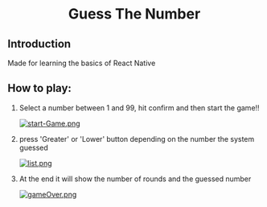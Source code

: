 <h1 align="center">Guess The Number</h1>

<h2>Introduction</h2>

<p>Made for learning the basics of React Native</p>

<h2>How to play:</h2>

<ol>
  <li> Select a number between 1 and 99, hit confirm and then start the game!! </li>

[![start-Game.png](https://i.postimg.cc/KzhTZjXx/start-Game.png)](https://postimg.cc/7CXh9xYW)

  <li> press 'Greater' or 'Lower' button depending on the number the system guessed</li>
  
[![list.png](https://i.postimg.cc/RZj6RhZK/list.png)](https://postimg.cc/LJ384Hf8)

  <li> At the end it will show the number of rounds and the guessed number </li>
  
[![gameOver.png](https://i.postimg.cc/QdV1mvkG/gameOver.png)](https://postimg.cc/gxFxkSTN)

</ol>
